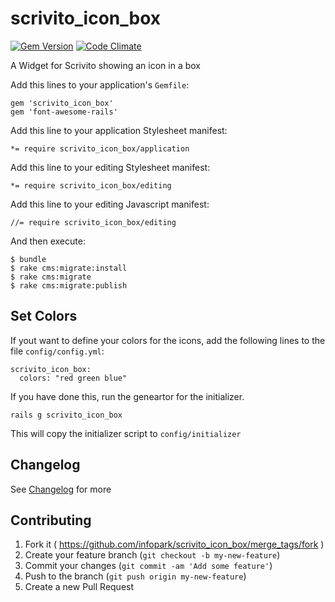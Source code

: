 scrivito_icon_box
=================

[![Gem Version](https://badge.fury.io/rb/scrivito_icon_box.svg)](http://badge.fury.io/rb/scrivito_icon_box)
[![Code Climate](https://codeclimate.com/github/gertimon/scrivito_icon_box.png)](https://codeclimate.com/github/gertimon/scrivito_icon_box)


A Widget for Scrivito showing an icon in a box

Add this lines to your application's `Gemfile`:

    gem 'scrivito_icon_box'
    gem 'font-awesome-rails'

Add this line to your application Stylesheet manifest:

    *= require scrivito_icon_box/application

Add this line to your editing Stylesheet manifest:

    *= require scrivito_icon_box/editing

Add this line to your editing Javascript manifest:

    //= require scrivito_icon_box/editing

And then execute:

    $ bundle
    $ rake cms:migrate:install
    $ rake cms:migrate
    $ rake cms:migrate:publish

## Set Colors

If yout want to define your colors for the icons, add the following lines to the file `config/config.yml`:

    scrivito_icon_box:
      colors: "red green blue"

If you have done this, run the geneartor for the initializer.

    rails g scrivito_icon_box

This will copy the initializer script to `config/initializer`

## Changelog
See [Changelog](https://github.com/gertimon/scrivito_icon_box/blob/master/CHANGELOG.md) for more

## Contributing

1. Fork it ( https://github.com/infopark/scrivito_icon_box/merge_tags/fork )
2. Create your feature branch (`git checkout -b my-new-feature`)
3. Commit your changes (`git commit -am 'Add some feature'`)
4. Push to the branch (`git push origin my-new-feature`)
5. Create a new Pull Request